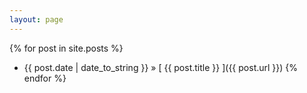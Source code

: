 ```yaml
---
layout: page
---
```


{% for post in site.posts %}
  * {{ post.date | date_to_string }} &raquo; [ {{ post.title }} ]({{ post.url }})
{% endfor %}